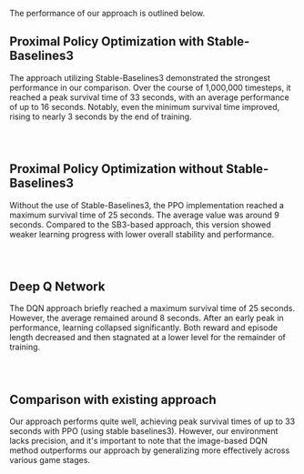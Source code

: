 <script src="https://cdn.jsdelivr.net/npm/chart.js"></script>

<style>
  .chart-pair {
    display: flex;
    justify-content: space-around;
    margin-bottom: 2em;
    flex-wrap: wrap;
  }
  .chart-container {
    flex: 0 0 auto;
    width: 500px;
    margin: 0.5em;
  }
</style>

The performance of our approach is outlined below.

## Proximal Policy Optimization with Stable-Baselines3
The approach utilizing Stable-Baselines3 demonstrated the strongest performance in our comparison. Over the course of 1,000,000 timesteps, it reached a peak survival time of 33 seconds, with an average performance of up to 16 seconds. Notably, even the minimum survival time improved, rising to nearly 3 seconds by the end of training.


<div class="chart-pair">
  <div class="chart-container">
    <canvas id="ppo_sb3_reward" width="500" height="400"></canvas>
  </div>
  <div class="chart-container">
    <canvas id="ppo_sb3_episode" width="500" height="400"></canvas>
  </div>
</div>

## Proximal Policy Optimization without Stable-Baselines3
Without the use of Stable-Baselines3, the PPO implementation reached a maximum survival time of 25 seconds. The average value was around 9 seconds. Compared to the SB3-based approach, this version showed weaker learning progress with lower overall stability and performance.

<div class="chart-pair">
  <div class="chart-container">
    <canvas id="ppo_no_sb3_reward" width="500" height="400"></canvas>
  </div>
  <div class="chart-container">
    <canvas id="ppo_no_sb3_episode" width="500" height="400"></canvas>
  </div>
</div>

## Deep Q Network
The DQN approach briefly reached a maximum survival time of 25 seconds. However, the average remained around 8 seconds. After an early peak in performance, learning collapsed significantly. Both reward and episode length decreased and then stagnated at a lower level for the remainder of training.

<div class="chart-pair">
  <div class="chart-container">
    <canvas id="dqn_reward" width="500" height="400"></canvas>
  </div>
  <div class="chart-container">
    <canvas id="dqn_episode" width="500" height="400"></canvas>
  </div>
</div>

## Comparison with existing approach
Our approach performs quite well, achieving peak survival times of up to 33 seconds with PPO (using stable baselines3). However, our environment lacks precision, and it's important to note that the image-based DQN method outperforms our approach by generalizing more effectively across various game stages.

<script>

  function parseCSV(csv) {
    const lines = csv.trim().split('\n');
    const headers = lines[0].split(',').map(h => h.trim());
    const data = [];
    for (let i = 1; i < lines.length; i++) {
      const values = lines[i].split(',');
      const obj = {};
      headers.forEach((header, j) => {

        obj[header] = parseFloat(values[j]);
      });
      data.push(obj);
    }
    return data;
  }


  function loadCSV(url, callback) {
    fetch(url)
      .then(response => response.text())
      .then(text => {
        const data = parseCSV(text);
        callback(data);
      })
      .catch(error => console.error('Fehler beim Laden von CSV:', error));
  }


  const commonOptions = {
    plugins: {
      legend: {
        labels: { color: '#fff' }
      },
      title: {
        display: true,
        color: '#fff'
      }
    },
    scales: {
      x: {
        ticks: { color: '#fff' },
        title: { display: true, text: 'Minibatch', color: '#fff' },
        grid: { color: 'rgba(255, 255, 255, 0.2)' }
      },
      y: {
        ticks: { color: '#fff' },
        title: { display: true, text: '', color: '#fff' },
        grid: { color: 'rgba(255, 255, 255, 0.2)' }
      }
    }
  };


  function createMultiDatasetChart(ctx, titleText, labels, minData, avgData, maxData, yAxisTitle) {

    const options = JSON.parse(JSON.stringify(commonOptions));
    options.plugins.title.text = titleText;
    options.scales.y.title.text = yAxisTitle;
    return new Chart(ctx, {
      type: 'line',
      data: {
        labels: labels,
        datasets: [
          {
            label: 'Min',
            data: minData,
            borderColor: 'rgba(255, 99, 132, 1)',
            backgroundColor: 'transparent',
            fill: false,
            tension: 0.4,
            pointRadius: 0
          },
          {
            label: 'Avg',
            data: avgData,
            borderColor: 'rgba(54, 162, 235, 1)',
            backgroundColor: 'transparent',
            fill: false,
            tension: 0.4,
            pointRadius: 0
          },
          {
            label: 'Max',
            data: maxData,
            borderColor: 'rgba(75, 192, 75, 1)',
            backgroundColor: 'transparent',
            fill: false,
            tension: 0.4,
            pointRadius: 0
          }
        ]
      },
      options: options
    });
  }


  function createChartsFromData(data, rewardCanvasId, episodeCanvasId) {
    const labels = data.map(row => row['Minibatch']);

    const minReward = data.map(row => row['Min Reward']);
    const avgReward = data.map(row => row['Avg Reward']);
    const maxReward = data.map(row => row['Max Reward']);

    const minEpisode = data.map(row => row['Min Episode Length']);
    const avgEpisode = data.map(row => row['Avg Episode Length']);
    const maxEpisode = data.map(row => row['Max Episode Length']);

    const ctxReward = document.getElementById(rewardCanvasId).getContext('2d');
    createMultiDatasetChart(ctxReward, 'Reward per Minibatch', labels, minReward, avgReward, maxReward, 'Reward');

    const ctxEpisode = document.getElementById(episodeCanvasId).getContext('2d');
    createMultiDatasetChart(ctxEpisode, 'Episode Length per Minibatch', labels, minEpisode, avgEpisode, maxEpisode, 'Frames');
  }

  loadCSV('ppo_sb3.csv', function(data) {
    createChartsFromData(data, 'ppo_sb3_reward', 'ppo_sb3_episode');
  });

  loadCSV('ppo_no_sb3.csv', function(data) {
    createChartsFromData(data, 'ppo_no_sb3_reward', 'ppo_no_sb3_episode');
  });

  loadCSV('dqn.csv', function(data) {
    createChartsFromData(data, 'dqn_reward', 'dqn_episode');
  });
</script>
